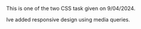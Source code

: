 This is one of the two CSS task given on 9/04/2024.

Ive added responsive design using media queries.
